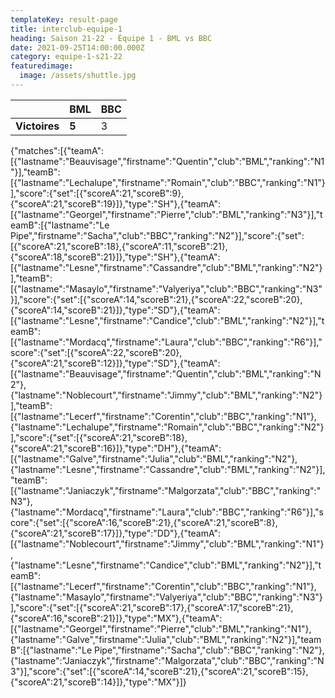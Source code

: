 ```yaml
---
templateKey: result-page
title: interclub-equipe-1
heading: Saison 21-22 - Équipe 1 - BML vs BBC
date: 2021-09-25T14:00:00.000Z
category: equipe-1-s21-22
featuredimage:
  image: /assets/shuttle.jpg
---
```

|               | BML   | BBC |
| ------------- | ----- | --- |
| **Victoires** | **5** | 3   |

<scoreboard>{"matches":[{"teamA":[{"lastname":"Beauvisage","firstname":"Quentin","club":"BML","ranking":"N1"}],"teamB":[{"lastname":"Lechalupe","firstname":"Romain","club":"BBC","ranking":"N1"}],"score":{"set":[{"scoreA":21,"scoreB":9},{"scoreA":21,"scoreB":19}]},"type":"SH"},{"teamA":[{"lastname":"Georgel","firstname":"Pierre","club":"BML","ranking":"N3"}],"teamB":[{"lastname":"Le Pipe","firstname":"Sacha","club":"BBC","ranking":"N2"}],"score":{"set":[{"scoreA":21,"scoreB":18},{"scoreA":11,"scoreB":21},{"scoreA":18,"scoreB":21}]},"type":"SH"},{"teamA":[{"lastname":"Lesne","firstname":"Cassandre","club":"BML","ranking":"N2"}],"teamB":[{"lastname":"Masaylo","firstname":"Valyeriya","club":"BBC","ranking":"N3"}],"score":{"set":[{"scoreA":14,"scoreB":21},{"scoreA":22,"scoreB":20},{"scoreA":14,"scoreB":21}]},"type":"SD"},{"teamA":[{"lastname":"Lesne","firstname":"Candice","club":"BML","ranking":"N2"}],"teamB":[{"lastname":"Mordacq","firstname":"Laura","club":"BBC","ranking":"R6"}],"score":{"set":[{"scoreA":22,"scoreB":20},{"scoreA":21,"scoreB":12}]},"type":"SD"},{"teamA":[{"lastname":"Beauvisage","firstname":"Quentin","club":"BML","ranking":"N2"},{"lastname":"Noblecourt","firstname":"Jimmy","club":"BML","ranking":"N2"}],"teamB":[{"lastname":"Lecerf","firstname":"Corentin","club":"BBC","ranking":"N1"},{"lastname":"Lechalupe","firstname":"Romain","club":"BBC","ranking":"N2"}],"score":{"set":[{"scoreA":21,"scoreB":18},{"scoreA":21,"scoreB":16}]},"type":"DH"},{"teamA":[{"lastname":"Galve","firstname":"Julia","club":"BML","ranking":"N2"},{"lastname":"Lesne","firstname":"Cassandre","club":"BML","ranking":"N2"}],"teamB":[{"lastname":"Janiaczyk","firstname":"Malgorzata","club":"BBC","ranking":"N3"},{"lastname":"Mordacq","firstname":"Laura","club":"BBC","ranking":"R6"}],"score":{"set":[{"scoreA":16,"scoreB":21},{"scoreA":21,"scoreB":8},{"scoreA":21,"scoreB":17}]},"type":"DD"},{"teamA":[{"lastname":"Noblecourt","firstname":"Jimmy","club":"BML","ranking":"N1"},{"lastname":"Lesne","firstname":"Candice","club":"BML","ranking":"N2"}],"teamB":[{"lastname":"Lecerf","firstname":"Corentin","club":"BBC","ranking":"N1"},{"lastname":"Masaylo","firstname":"Valyeriya","club":"BBC","ranking":"N3"}],"score":{"set":[{"scoreA":21,"scoreB":17},{"scoreA":17,"scoreB":21},{"scoreA":16,"scoreB":21}]},"type":"MX"},{"teamA":[{"lastname":"Georgel","firstname":"Pierre","club":"BML","ranking":"N1"},{"lastname":"Galve","firstname":"Julia","club":"BML","ranking":"N2"}],"teamB":[{"lastname":"Le Pipe","firstname":"Sacha","club":"BBC","ranking":"N2"},{"lastname":"Janiaczyk","firstname":"Malgorzata","club":"BBC","ranking":"N3"}],"score":{"set":[{"scoreA":14,"scoreB":21},{"scoreA":21,"scoreB":15},{"scoreA":21,"scoreB":14}]},"type":"MX"}]}</scoreboard>